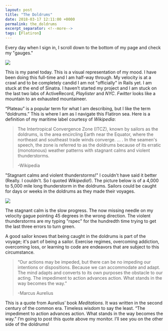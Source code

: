 ```yaml
---
layout: post
title: "The Doldrums"
date: 2018-03-17 12:11:00 +0000
permalink: the_doldrums
excerpt_separator: <!--more-->
tags: [Flatiron]
---
```


Every day when I sign in, I scroll down to the bottom of my page and check my "gauges."

<!--more-->

![](https://res.cloudinary.com/tmax818/image/upload/c_scale,h_234,q_auto,w_732/v1521283737/Screenshot_2018-03-17_03_46_17_ke0azi.png)

This is my panel today. This is a visual representation of my mood. I have been doing this full-time and I am half-way through. My velocity is at a crawl and to be completely candid I am not "officially" in Rails yet. I am stuck at the end of Sinatra. I haven’t started my project and I am stuck on the last two labs of ActiveRecord, _Playlister_ and _NYC_. _Fwitter_ looks like a mountain to an exhausted mountaineer.

“Plateau” is a popular term for what I am describing, but I like the term “doldrums.” This is where I am as I navigate this Flatiron sea. Here is a definition of my maritime label courtesy of _Wikipedia_:

> The Intertropical Convergence Zone (ITCZ), known by sailors as the doldrums, is the area encircling Earth near the Equator, where the northeast and southeast trade winds converge. ... . In the seamen's speech, the zone is referred to as the doldrums because of its erratic (monotonous) weather patterns with stagnant calms and violent thunderstorms.
>
> -Wikipedia

"Stagnant calms and violent thunderstorms!" I couldn't have said it better (Really. I couldn't. So I quoted _Wikipedia_!). The picture below is of a 4,000 to 5,000 mile long thunderstorm in the doldrums. Sailors could be caught for days or weeks in the doldrums as they made their voyages.

![](https://upload.wikimedia.org/wikipedia/commons/thumb/1/12/IntertropicalConvergenceZone-EO.jpg/640px-IntertropicalConvergenceZone-EO.jpg)

The stagnant calm is the slow progress. The now missing needle on my velocity gague pointing 45 degrees in the wrong direction. The violent thunderstorms are my typing "rspec" for the hundredth time trying to get the last three errors to turn green.

A good sailor knows that being caught in the doldrums is part of the voyage; it's part of being a sailor. Exercise regimes, overcoming addiction, overcoming loss, or learning to code are endeavors that are subject to this circumstance.

> “Our actions may be impeded, but there can be no impeding our intentions or dispositions. Because we can accommodate and adapt. The mind adapts and converts to its own purposes the obstacle to our acting. The impediment to action advances action. What stands in the way becomes the way.”
>
> -Marcus Aurelius

This is a quote from Aurelius’ book _Meditations_. It was written in the second century of the common era. Timeless wisdom to say the least. “The impediment to action advances action. What stands in the way becomes the way.” I’m going to post this quote above my monitor. I’ll see you on the other side of the doldrums!
